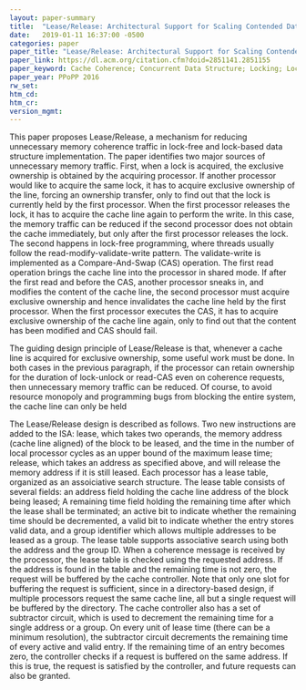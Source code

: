 ```yaml
---
layout: paper-summary
title:  "Lease/Release: Architectural Support for Scaling Contended Data Structures"
date:   2019-01-11 16:37:00 -0500
categories: paper
paper_title: "Lease/Release: Architectural Support for Scaling Contended Data Structures"
paper_link: https://dl.acm.org/citation.cfm?doid=2851141.2851155
paper_keyword: Cache Coherence; Concurrent Data Structure; Locking; Lock-free
paper_year: PPoPP 2016
rw_set: 
htm_cd: 
htm_cr: 
version_mgmt: 
---
```


This paper proposes Lease/Release, a mechanism for reducing unnecessary memory coherence traffic in lock-free and lock-based
data structure implementation. The paper identifies two major sources of unnecessary memory traffic. First, when a lock
is acquired, the exclusive ownership is obtained by the acquiring processor. If another processor would like to acquire 
the same lock, it has to acquire exclusive ownership of the line, forcing an ownership transfer, only to find out that the 
lock is currently held by the first processor. When the first processor releases the lock, it has to acquire the cache line 
again to perform the write. In this case, the memory traffic can be reduced if the second processor does not obtain the 
cache immediately, but only after the first processor releases the lock. The second happens in lock-free programming, where 
threads usually follow the read-modify-validate-write pattern. The validate-write is implemented as a Compare-And-Swap (CAS)
operation. The first read operation brings the cache line into the processor in shared mode. If after the first read and 
before the CAS, another processor sneaks in, and modifies the content of the cache line, the second processor must acquire
exclusive ownership and hence invalidates the cache line held by the first processor. When the first processor executes 
the CAS, it has to acquire exclusive ownership of the cache line again, only to find out that the content has been modified
and CAS should fail. 

The guiding design principle of Lease/Release is that, whenever a cache line is acquired for exclusive ownership, some
useful work must be done. In both cases in the previous paragraph, if the processor can retain ownership for the duration
of lock-unlock or read-CAS even on coherence requests, then unnecessary memory traffic can be reduced. Of course, to avoid
resource monopoly and programming bugs from blocking the entire system, the cache line can only be held 

The Lease/Release design is described as follows. Two new instructions are added to the ISA: lease, which takes two operands,
the memory address (cache line aligned) of the block to be leased, and the time in the number of local processor cycles as 
an upper bound of the maximum lease time; release, which takes an address as specified above, and will release the memory 
address if it is still leased. Each processor has a lease table, organized as an assoiciative search structure. The lease
table consists of several fields: an address field holding the cache line address of the block being leased; A remaining
time field holding the remaining time after which the lease shall be terminated; an active bit to indicate whether the 
remaining time should be decremented, a valid bit to indicate whether the entry stores valid data, and a group identifier 
which allows multiple addresses to be leased as a group. The lease table supports associative search using both the address 
and the group ID. When a coherence message is received by the processor, the lease table is checked using the requested 
address. If the address is found in the table and the remaining time is not zero, the request will be buffered by the 
cache controller. Note that only one slot for buffering the request is sufficient, since in a directory-based design, if 
multiple processors request the same cache line, all but a single request will be buffered by the directory. The cache 
controller also has a set of subtractor circuit, which is used to decrement the remaining time for a single address or a 
group. On every unit of lease time (there can be a minimum resolution), the subtractor circuit decrements the remaining 
time of every active and valid entry. If the remaining time of an entry becomes zero, the controller checks if a request
is buffered on the same address. If this is true, the request is satisfied by the controller, and future requests can
also be granted. 